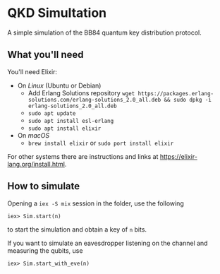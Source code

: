 # QKD Simultation

A simple simulation of the BB84 quantum key distribution protocol.

## What you'll need

You'll need Elixir:

* On *Linux* (Ubuntu or Debian)
  * Add Erlang Solutions repository `wget https://packages.erlang-solutions.com/erlang-solutions_2.0_all.deb && sudo dpkg -i erlang-solutions_2.0_all.deb`
  * `sudo apt update`
  * `sudo apt install esl-erlang`
  * `sudo apt install elixir`
* On *macOS*
  * `brew install elixir` or `sudo port install elixir`

For other systems there are instructions and links at https://elixir-lang.org/install.html.

## How to simulate

Opening a `iex -S mix` session in the folder, use the following
```
iex> Sim.start(n)
```
to start the simulation and obtain a key of `n` bits.

If you want to simulate an eavesdropper listening on the channel and measuring the qubits, use
```
iex> Sim.start_with_eve(n)
```

